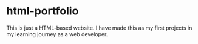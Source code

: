 # html-portfolio
This is just a HTML-based website. I have made this as my first projects in my learning journey as a web developer.
